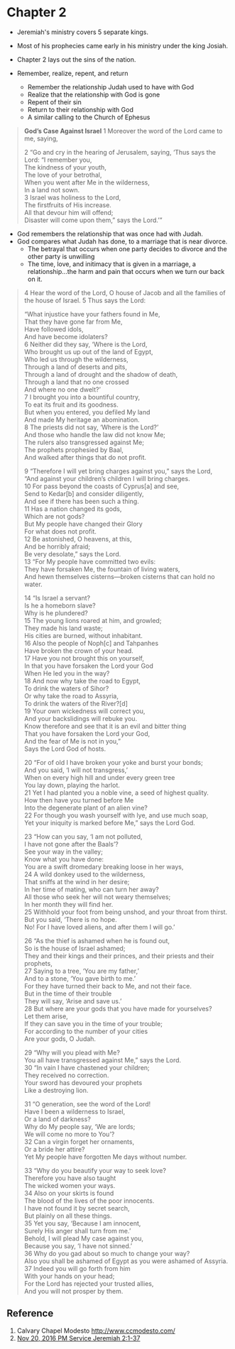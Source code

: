 # Chapter 2

- Jeremiah's ministry covers 5 separate kings. 
- Most of his prophecies came early in his ministry under the king Josiah.

- Chapter 2 lays out the sins of the nation.
- Remember, realize, repent, and return
  - Remember the relationship Judah used to have with God
  - Realize that the relationship with God is gone
  - Repent of their sin 
  - Return to their relationship with God
  - A similar calling to the Church of Ephesus

> **God’s Case Against Israel**
> 1 Moreover the word of the Lord came to me, saying,
>
> 2 “Go and cry in the hearing of Jerusalem, saying, ‘Thus says the Lord:
> “I remember you,  
> The kindness of your youth,  
> The love of your betrothal,  
> When you went after Me in the wilderness,  
> In a land not sown.  
> 3 Israel was holiness to the Lord,  
> The firstfruits of His increase.  
> All that devour him will offend;  
> Disaster will come upon them,” says the Lord.’”

- God remembers the relationship that was once had with Judah.
- God compares what Judah has done, to a marriage that is near divorce.
  - The betrayal that occurs when one party decides to divorce and the other party is unwilling
  - The time, love, and initimacy that is given in a marriage, a relationship...the harm and pain that occurs when we turn our back on it. 

> 4 Hear the word of the Lord, O house of Jacob and all the families of the house of Israel. 5 Thus says the Lord:
>
> “What injustice have your fathers found in Me,  
> That they have gone far from Me,  
> Have followed idols,  
> And have become idolaters?  
> 6 Neither did they say, ‘Where is the Lord,  
> Who brought us up out of the land of Egypt,  
> Who led us through the wilderness,  
> Through a land of deserts and pits,  
> Through a land of drought and the shadow of death,  
> Through a land that no one crossed  
> And where no one dwelt?’  
> 7 I brought you into a bountiful country,  
> To eat its fruit and its goodness.  
> But when you entered, you defiled My land  
> And made My heritage an abomination.  
> 8 The priests did not say, ‘Where is the Lord?’  
> And those who handle the law did not know Me;  
> The rulers also transgressed against Me;  
> The prophets prophesied by Baal,  
> And walked after things that do not profit.  
>
> 9 “Therefore I will yet bring charges against you,” says the Lord,  
> “And against your children’s children I will bring charges.  
> 10 For pass beyond the coasts of Cyprus[a] and see,  
> Send to Kedar[b] and consider diligently,  
> And see if there has been such a thing.  
> 11 Has a nation changed its gods,  
> Which are not gods?  
> But My people have changed their Glory  
> For what does not profit.  
> 12 Be astonished, O heavens, at this,  
> And be horribly afraid;  
> Be very desolate,” says the Lord.  
> 13 “For My people have committed two evils:  
> They have forsaken Me, the fountain of living waters,  
> And hewn themselves cisterns—broken cisterns that can hold no water.  
>
> 14 “Is Israel a servant?  
> Is he a homeborn slave?  
> Why is he plundered?  
> 15 The young lions roared at him, and growled;  
> They made his land waste;  
> His cities are burned, without inhabitant.  
> 16 Also the people of Noph[c] and Tahpanhes  
> Have broken the crown of your head.  
> 17 Have you not brought this on yourself,  
> In that you have forsaken the Lord your God  
> When He led you in the way?  
> 18 And now why take the road to Egypt,  
> To drink the waters of Sihor?  
> Or why take the road to Assyria,  
> To drink the waters of the River?[d]  
> 19 Your own wickedness will correct you,  
> And your backslidings will rebuke you.  
> Know therefore and see that it is an evil and bitter thing  
> That you have forsaken the Lord your God,  
> And the fear of Me is not in you,”  
> Says the Lord God of hosts.  
>
> 20 “For of old I have broken your yoke and burst your bonds;  
> And you said, ‘I will not transgress,’  
> When on every high hill and under every green tree  
> You lay down, playing the harlot.  
> 21 Yet I had planted you a noble vine, a seed of highest quality.  
> How then have you turned before Me  
> Into the degenerate plant of an alien vine?  
> 22 For though you wash yourself with lye, and use much soap,  
> Yet your iniquity is marked before Me,” says the Lord God.
>
> 23 “How can you say, ‘I am not polluted,  
> I have not gone after the Baals’?  
> See your way in the valley;  
> Know what you have done:  
> You are a swift dromedary breaking loose in her ways,  
> 24 A wild donkey used to the wilderness,  
> That sniffs at the wind in her desire;  
> In her time of mating, who can turn her away?  
> All those who seek her will not weary themselves;  
> In her month they will find her.  
> 25 Withhold your foot from being unshod, and your throat from thirst.  
> But you said, ‘There is no hope.  
> No! For I have loved aliens, and after them I will go.’
>
> 26 “As the thief is ashamed when he is found out,  
> So is the house of Israel ashamed;  
> They and their kings and their princes, and their priests and their prophets,  
> 27 Saying to a tree, ‘You are my father,’  
> And to a stone, ‘You gave birth to me.’  
> For they have turned their back to Me, and not their face.  
> But in the time of their trouble  
> They will say, ‘Arise and save us.’  
> 28 But where are your gods that you have made for yourselves?  
> Let them arise,  
> If they can save you in the time of your trouble;  
> For according to the number of your cities  
> Are your gods, O Judah.
>
> 29 “Why will you plead with Me?  
> You all have transgressed against Me,” says the Lord.  
> 30 “In vain I have chastened your children;  
> They received no correction.  
> Your sword has devoured your prophets  
> Like a destroying lion.
>
> 31 “O generation, see the word of the Lord!  
> Have I been a wilderness to Israel,  
> Or a land of darkness?  
> Why do My people say, ‘We are lords;  
> We will come no more to You’?  
> 32 Can a virgin forget her ornaments,  
> Or a bride her attire?  
> Yet My people have forgotten Me days without number.
>
> 33 “Why do you beautify your way to seek love?  
> Therefore you have also taught  
> The wicked women your ways.  
> 34 Also on your skirts is found  
> The blood of the lives of the poor innocents.  
> I have not found it by secret search,  
> But plainly on all these things.  
> 35 Yet you say, ‘Because I am innocent,  
> Surely His anger shall turn from me.’  
> Behold, I will plead My case against you,  
> Because you say, ‘I have not sinned.’  
> 36 Why do you gad about so much to change your way?  
> Also you shall be ashamed of Egypt as you were ashamed of Assyria.  
> 37 Indeed you will go forth from him  
> With your hands on your head;  
> For the Lord has rejected your trusted allies,  
> And you will not prosper by them.

## Reference
1. Calvary Chapel Modesto http://www.ccmodesto.com/
  1. [Nov 20, 2016 PM Service Jeremiah 2:1-37](https://vimeo.com/192816881)

